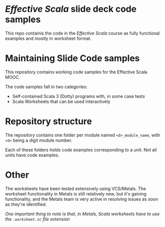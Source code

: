 # _Effective Scala_ slide deck code samples

This repo containis the code in the _Effective Scala_ course
as fully functional examples and mostly in worksheet format.

# Maintaining Slide Code samples

This repository contains working code samples for the
Effective Scala MOOC.

The code samples fall in two categories:

- Self-contained Scala 3 (Dotty) programs with, in some
  case tests
- Scala Worksheets that can be used interactively

# Repository structure

The repository contains one folder per module named `<d>_module_name`,
with `<d>` being a digit module number.

Each of these folders holds code examples corresponding to a unit. Not
all units have code examples.

# Other

The worksheets have been tested extensively using VCS/Metals. The
worksheet functionality in Metals is still relatively new, but it's
gaining functionality, and the Metals team is very active in resolving
issues as soon as they're identified.

_One important thing to note is that, in Metals, Scala worksheets have to
use the `.worksheet.sc` file extension_
